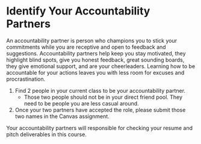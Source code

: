 # Identify Your Accountability Partners

An accountability partner is person who champions you to stick your commitments while you are receptive and open to feedback and suggestions. Accountability partners help keep you stay motivated, they highlight blind spots, give you honest feedback, great sounding boards, they give emotional support, and are your cheerleaders. Learning how to be accountable for your actions leaves you with less room for excuses and procrastination. 

1. Find 2 people in your current class to be your accountability partner. 
    - Those two people should not be in your direct friend pool. They need to be people you are less casual around. 
1. Once your two partners have accepted the role, please submit those two names in the Canvas assignment. 

Your accountability partners will responsible for checking your resume and pitch deliverables in this course.  
